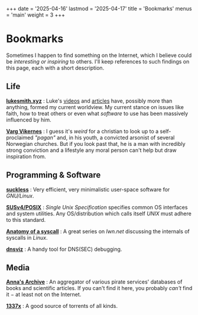 +++
date = '2025-04-16'
lastmod = '2025-04-17'
title = 'Bookmarks'
menus = 'main'
weight = 3
+++

# Bookmarks

Sometimes I happen to find something on the Internet, which I believe could be
*interesting or inspiring* to others. I'll keep references to such findings on
this page, each with a short description.

## Life

[**lukesmith.xyz**](https://lukesmith.xyz)
: Luke's [videos](https://videos.lukesmith.xyz) and
[articles](https://lukesmith.xyz/articles) have, possibly more than anything,
formed my current worldview. My current stance on issues like faith, how to
treat others or even what *software* to use has been massively influenced by
him.

[**Varg Vikernes**](https://odysee.com/@AncestralCult:0)
: I guess it's *weird* for a christian to look up to a self-proclaimed *"pagan"*
and, in his youth, a convicted arsonist of several Norwegian churches. But if
you look past that, he is a man with incredibly strong conviction and a
lifestyle any moral person can't help but draw inspiration from.

## Programming & Software

[**suckless**](https://suckless.org/)
: Very efficient, very minimalistic user-space software for *GNU/Linux*.

[**SUSv4/POSIX**](https://pubs.opengroup.org/onlinepubs/9699919799/)
: *Single Unix Specification* specifies common OS interfaces and system
utilities. Any OS/distribution which calls itself *UNIX* must adhere to this
standard.

[**Anatomy of a syscall**](https://lwn.net/Articles/604287/)
: A great series on *lwn.net* discussing the internals of syscalls in
*Linux*.

[**dnsviz**](https://dnsviz.net/)
: A handy tool for DNS(SEC) debugging.

## Media

[**Anna's Archive**](https://annas-archive.org/)
: An aggregator of various pirate services' databases of books and scientific
articles. If you can't find it here, you probably *can't* find it − at least not
on the Internet.

[**1337x**](https://www.1377x.to/)
: A good source of torrents of all kinds.
